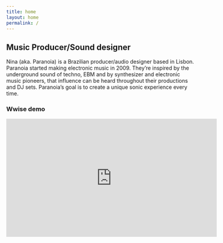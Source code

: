 ```yaml
---
title: home
layout: home
permalink: /
---
```


## Music Producer/Sound designer

Nina (aka. Paranoia) is a Brazilian producer/audio designer based in Lisbon. Paranoia started making electronic music in 2009. They’re inspired by the underground sound of techno, EBM and by synthesizer and electronic music pioneers, that influence can be heard throughout their productions and DJ sets. Paranoia’s goal is to create a unique sonic experience every time.

### Wwise demo

<iframe width="560" height="315" src="https://www.youtube.com/embed/39J1ile_gDk" frameborder="0" allow="accelerometer; autoplay; encrypted-media; gyroscope; picture-in-picture" allowfullscreen></iframe>



